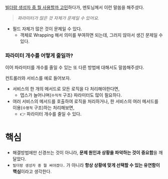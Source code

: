 [빌더랑 생성자 중 뭘 사용할까 고민]()하다가, 멘토님께서 이런 말씀을 해주셨다.

> _파라미터가 많은 것 자체가 문제일 수 있어요._

- 필드 자체가 많은 것이 문제일 수 있다.
  - 객체로 Wrapping 해서 의미를 부여하면 되는데, 그러지 않아서 생긴 문제일 수 있다.

### 파라미터 개수를 어떻게 줄일까? 

이어 파라미터를 개수를 줄일 수 있는 또 다른 방법에 대해서도 말씀해주셨다.

컨트롤러와 서비스를 예로 들어보자.

- 서비스의 한 개의 메서드로 모든 로직을 다 처리해야한다면,
  - 뎁스가 늘어나며(`수직적` 구조) 파라미터도 많이 필요하다.
- 여러 서비스의 메서드를 호출하여 로직을 처리하거나, 한 서비스의 여러 메서드를 이용(`수평적` 구조)하는 처리해보면,
  - 👉 파라미터 개수를 줄일 수 있다. 


# 핵심

- 해결방법에만 신경쓰는 것이 아니라, **문제 원인과 상황을 파악하는 것이 중요함**을 깨달았다.
- `빌더랑 생성자 중 뭘 써야겠다.` 가 아니라 **항상 상황에 맞게 선택할 수 있는 유연함이 핵심**이라고 생각한다.